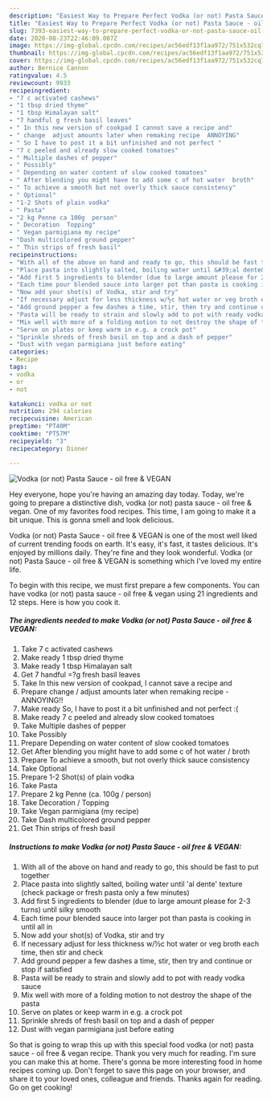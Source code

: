 ```yaml
---
description: "Easiest Way to Prepare Perfect Vodka (or not) Pasta Sauce - oil free &amp;amp; VEGAN"
title: "Easiest Way to Prepare Perfect Vodka (or not) Pasta Sauce - oil free &amp;amp; VEGAN"
slug: 7393-easiest-way-to-prepare-perfect-vodka-or-not-pasta-sauce-oil-free-and-amp-vegan
date: 2020-08-23T22:46:09.007Z
image: https://img-global.cpcdn.com/recipes/ac56edf13f1aa972/751x532cq70/vodka-or-not-pasta-sauce-oil-free-vegan-recipe-main-photo.jpg
thumbnail: https://img-global.cpcdn.com/recipes/ac56edf13f1aa972/751x532cq70/vodka-or-not-pasta-sauce-oil-free-vegan-recipe-main-photo.jpg
cover: https://img-global.cpcdn.com/recipes/ac56edf13f1aa972/751x532cq70/vodka-or-not-pasta-sauce-oil-free-vegan-recipe-main-photo.jpg
author: Bernice Cannon
ratingvalue: 4.5
reviewcount: 9933
recipeingredient:
- "7 c activated cashews"
- "1 tbsp dried thyme"
- "1 tbsp Himalayan salt"
- "7 handful g fresh basil leaves"
- " In this new version of cookpad I cannot save a recipe and"
- " change  adjust amounts later when remaking recipe  ANNOYING"
- " So I have to post it a bit unfinished and not perfect "
- "7 c peeled and already slow cooked tomatoes"
- " Multiple dashes of pepper"
- " Possibly"
- " Depending on water content of slow cooked tomatoes"
- " After blending you might have to add some c of hot water  broth"
- " To achieve a smooth but not overly thick sauce consistency"
- " Optional"
- "1-2 Shots of plain vodka"
- " Pasta"
- "2 kg Penne ca 100g  person"
- " Decoration  Topping"
- " Vegan parmigiana my recipe"
- "Dash multicolored ground pepper"
- " Thin strips of fresh basil"
recipeinstructions:
- "With all of the above on hand and ready to go, this should be fast to put together"
- "Place pasta into slightly salted, boiling water until &#39;al dente&#39; texture (check package or fresh pasta only a few minutes)"
- "Add first 5 ingredients to blender (due to large amount please for 2-3 turns) until silky smooth"
- "Each time pour blended sauce into larger pot than pasta is cooking in until all in"
- "Now add your shot(s) of Vodka, stir and try"
- "If necessary adjust for less thickness w/½c hot water or veg broth each time, then stir and check"
- "Add ground pepper a few dashes a time, stir, then try and continue or stop if satisfied"
- "Pasta will be ready to strain and slowly add to pot with ready vodka sauce"
- "Mix well with more of a folding motion to not destroy the shape of the pasta"
- "Serve on plates or keep warm in e.g. a crock pot"
- "Sprinkle shreds of fresh basil on top and a dash of pepper"
- "Dust with vegan parmigiana just before eating"
categories:
- Recipe
tags:
- vodka
- or
- not

katakunci: vodka or not 
nutrition: 294 calories
recipecuisine: American
preptime: "PT40M"
cooktime: "PT57M"
recipeyield: "3"
recipecategory: Dinner

---
```



![Vodka (or not) Pasta Sauce - oil free &amp; VEGAN](https://img-global.cpcdn.com/recipes/ac56edf13f1aa972/751x532cq70/vodka-or-not-pasta-sauce-oil-free-vegan-recipe-main-photo.jpg)

Hey everyone, hope you're having an amazing day today. Today, we're going to prepare a distinctive dish, vodka (or not) pasta sauce - oil free &amp; vegan. One of my favorites food recipes. This time, I am going to make it a bit unique. This is gonna smell and look delicious.

Vodka (or not) Pasta Sauce - oil free &amp; VEGAN is one of the most well liked of current trending foods on earth. It's easy, it's fast, it tastes delicious. It's enjoyed by millions daily. They're fine and they look wonderful. Vodka (or not) Pasta Sauce - oil free &amp; VEGAN is something which I've loved my entire life.




To begin with this recipe, we must first prepare a few components. You can have vodka (or not) pasta sauce - oil free &amp; vegan using 21 ingredients and 12 steps. Here is how you cook it.

<!--inarticleads1-->

##### The ingredients needed to make Vodka (or not) Pasta Sauce - oil free &amp; VEGAN:

1. Take 7 c activated cashews
1. Make ready 1 tbsp dried thyme
1. Make ready 1 tbsp Himalayan salt
1. Get 7 handful =?g fresh basil leaves
1. Take  In this new version of cookpad, I cannot save a recipe and
1. Prepare  change / adjust amounts later when remaking recipe - ANNOYING!!
1. Make ready  So, I have to post it a bit unfinished and not perfect :(
1. Make ready 7 c peeled and already slow cooked tomatoes
1. Take  Multiple dashes of pepper
1. Take  Possibly
1. Prepare  Depending on water content of slow cooked tomatoes
1. Get  After blending you might have to add some c of hot water / broth
1. Prepare  To achieve a smooth, but not overly thick sauce consistency
1. Take  Optional
1. Prepare 1-2 Shot(s) of plain vodka
1. Take  Pasta
1. Prepare 2 kg Penne (ca. 100g / person)
1. Take  Decoration / Topping
1. Take  Vegan parmigiana (my recipe)
1. Take Dash multicolored ground pepper
1. Get  Thin strips of fresh basil




<!--inarticleads2-->

##### Instructions to make Vodka (or not) Pasta Sauce - oil free &amp; VEGAN:

1. With all of the above on hand and ready to go, this should be fast to put together
1. Place pasta into slightly salted, boiling water until &#39;al dente&#39; texture (check package or fresh pasta only a few minutes)
1. Add first 5 ingredients to blender (due to large amount please for 2-3 turns) until silky smooth
1. Each time pour blended sauce into larger pot than pasta is cooking in until all in
1. Now add your shot(s) of Vodka, stir and try
1. If necessary adjust for less thickness w/½c hot water or veg broth each time, then stir and check
1. Add ground pepper a few dashes a time, stir, then try and continue or stop if satisfied
1. Pasta will be ready to strain and slowly add to pot with ready vodka sauce
1. Mix well with more of a folding motion to not destroy the shape of the pasta
1. Serve on plates or keep warm in e.g. a crock pot
1. Sprinkle shreds of fresh basil on top and a dash of pepper
1. Dust with vegan parmigiana just before eating




So that is going to wrap this up with this special food vodka (or not) pasta sauce - oil free &amp; vegan recipe. Thank you very much for reading. I'm sure you can make this at home. There's gonna be more interesting food in home recipes coming up. Don't forget to save this page on your browser, and share it to your loved ones, colleague and friends. Thanks again for reading. Go on get cooking!
